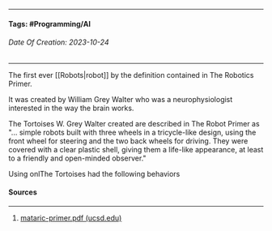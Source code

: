 __________________________________________________________________________
#### **Tags:** #Programming/AI 
###### *Date Of Creation: 2023-10-24*
__________________________________________________________________________

The first ever [[Robots|robot]] by the definition contained in The Robotics Primer.

It was created by William Grey Walter who was a neurophysiologist interested in the way the brain works.

The Tortoises W. Grey Walter created are described in The Robot Primer as "... simple robots built with three wheels in a tricycle-like design, using the front wheel for steering and the two back wheels for driving. They were covered with a clear plastic shell, giving them a life-like appearance, at least to a friendly and open-minded observer."

Using onlThe Tortoises had the following behaviors
#### Sources
__________________________________________________________________________
1. [mataric-primer.pdf (ucsd.edu)](https://pages.ucsd.edu/~ehutchins/cogs8/mataric-primer.pdf)